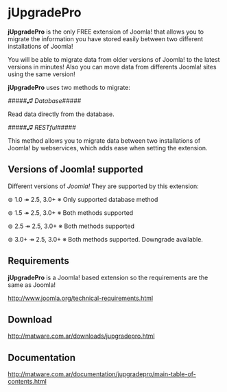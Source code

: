 jUpgradePro
========

**jUpgradePro** is the only FREE extension of Joomla! that allows you to migrate the information you have stored easily between two different installations of Joomla!

You will be able to migrate data from older versions of Joomla! to the latest versions in minutes! Also you can move data from differents Joomla! sites using the same version!

**jUpgradePro** uses two methods to migrate:

#####*♫* _Database_#####

Read data directly from the database.

#####*♫* _RESTful_#####

This method allows you to migrate data between two installations of Joomla! by webservices, which adds ease when setting the extension.

Versions of Joomla! supported
------------

Different versions of _Joomla!_ They are supported by this extension:

⊚ 1.0 ↠  2.5, 3.0+ ※ Only supported database method

⊚ 1.5 ↠  2.5, 3.0+ ※ Both methods supported

⊚ 2.5 ↠  2.5, 3.0+ ※ Both methods supported

⊚ 3.0+ ↠  2.5, 3.0+ ※ Both methods supported. Downgrade available.
 
Requirements
------------

**jUpgradePro** is a Joomla! based extension so the requirements are the same as Joomla!

http://www.joomla.org/technical-requirements.html

Download
------------

http://matware.com.ar/downloads/jupgradepro.html

Documentation
------------

http://matware.com.ar/documentation/jupgradepro/main-table-of-contents.html
